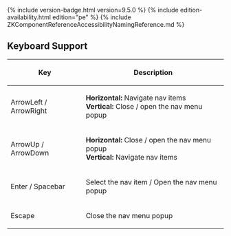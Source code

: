  {% include
version-badge.html version=9.5.0 %} <!--REQUIRED ZK EDITION: PE -->
{% include edition-availability.html edition="pe" %} {% include
ZKComponentReferenceAccessibilityNamingReference.md %}

## Keyboard Support

<table>
<thead>
<tr class="header">
<th><center>
<p>Key</p>
</center></th>
<th><center>
<p>Description</p>
</center></th>
</tr>
</thead>
<tbody>
<tr class="odd">
<td><p>ArrowLeft / ArrowRight</p></td>
<td><p><b>Horizontal:</b> Navigate nav items<br />
<b>Vertical:</b> Close / open the nav menu popup</p></td>
</tr>
<tr class="even">
<td><p>ArrowUp / ArrowDown</p></td>
<td><p><b>Horizontal:</b> Close / open the nav menu popup<br />
<b>Vertical:</b> Navigate nav items</p></td>
</tr>
<tr class="odd">
<td><p>Enter / Spacebar</p></td>
<td><p>Select the nav item / Open the nav menu popup</p></td>
</tr>
<tr class="even">
<td><p>Escape</p></td>
<td><p>Close the nav menu popup</p></td>
</tr>
</tbody>
</table>
